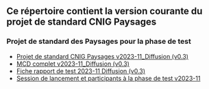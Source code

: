 ## Ce répertoire contient la version courante du projet de standard CNIG Paysages

### Projet de standard des Paysages pour la phase de test
- [Projet de standard CNIG Paysages v2023-11_Diffusion (v0.3)](https://github.com/cnigfr/schema-paysage/blob/main/standard/231113_Projet%20de%20standard%20CNIG%20Paysages%20v2023-11_Diffusion.docx)
- [MCD complet v2023-11_Diffusion (v0.3)](https://github.com/cnigfr/schema-paysage/blob/main/standard/231113_MCD%20Projet%20de%20standard%20CNIG%20Paysages%20v2023-11_Diffusion.docx)
- [Fiche rapport de test 2023-11 Diffusion (v0.3)](https://github.com/cnigfr/schema-paysage/blob/main/standard/231113_Rapport%20de%20test%20-%20formulaire%20v2023-11.docx)
- [Session de lancement et participants à la phase de test v2023-11](https://github.com/cnigfr/schema-paysage/blob/main/standard/231113_Session%20de%20lancement%20et%20participants.ods)
